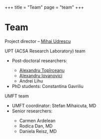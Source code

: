 +++
title = "Team"
page = "team"
+++
<div class="page-header">
    <h1>Team</h1>
</div>
<div class="row">
    <div class="col-lg-12 col-md-12 col-xs-12 col-sm-12">
        <p>Project director – <a href="/team/udrescu">Mihai Udrescu</a></p>
        <p>UPT (ACSA Research Laboratory) team</p>
        <ul>
            <li>Post-doctoral researchers:</li>
            <ul>
                <li><a href="/team/topirceanu">Alexandru Topîrceanu</a></li>
                <li><a href="/team/iovanovici">Alexandru Iovanovici</a></li>
                <li>Andrei Lihu</li>
            </ul>
            <li>PhD students: Constantina Gavriliu</li>
        </ul>
        <p>UMFT team</p>
        <ul>
            <li>UMFT coordinator: Stefan Mihaicuta, MD</li>
            <li>Senior researchers:</li>
            <ul>
                <li>Carmen Ardelean</li>
                <li>Rodica Dan, MD</li>
                <li>Daniela Reisz, MD</li>
            </ul>
        </ul>
    </div>
</div>